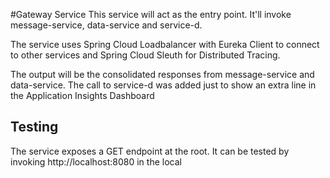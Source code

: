 #Gateway Service
This service will act as the entry point. It'll invoke message-service, data-service and service-d.

The service uses Spring Cloud Loadbalancer with Eureka Client to connect to other services and Spring Cloud Sleuth for Distributed Tracing.

The output will be the consolidated responses from message-service and data-service. The call to service-d was added just to show an extra line in the Application Insights Dashboard 

## Testing
The service exposes a GET endpoint at the root. It can be tested by invoking http://localhost:8080 in the local